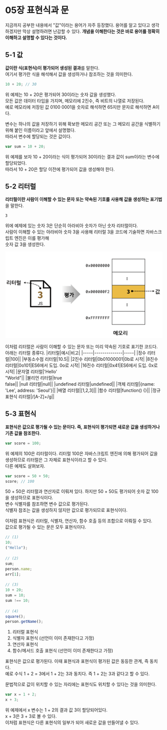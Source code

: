 # 05장 표현식과 문

지금까지 공부한 내용에서 "값"이라는 용어가 자주 등장했다. 용어를 알고 있다고 생각하겠지만 막상 설명하려면 난감할 수 있다.
**개념을 이해한다는 것은 바로 용어를 정확히 이해하고 설명할 수 있다는 것이다.**

## 5-1 값

**값이란 식(표현식)이 평가되어 생성된 결과**를 말한다.  
여기서 평가란 식을 해석해서 값을 생성하거나 참조하는 것을 의미한다.

```js
10 + 20; // 30
```

위 예제는 10 + 20은 평가되어 30이라는 숫자 값을 생성했다.  
모든 값은 데이터 타입을 가지며, 메모리에 2진수, 즉 비트의 나열로 저장된다.  
예로 메모리에 저장된 값 0100 0001을 숫자로 해석하면 65지만 문자로 해석하면 A이다.

변수는 하나의 값을 저장하기 위해 확보한 메모리 공간 또는 그 메모리 공간을 식별하기 위해 붙인 이름이라고 앞에서 설명했다.  
따라서 변수에 할당되는 것은 값이다.

```js
var sum = 10 + 20;
```

위 예제를 보자 10 + 20이라는 식이 평가되어 30이라는 결과 값이 sum이라는 변수에 할당되었다.  
따라서 10 + 20은 할당 이전에 평가되어 값을 생성해야 한다.

## 5-2 리터럴

**리터럴이란 사람이 이해할 수 있는 문자 또는 약속된 기호를 사용해 값을 생성하는 표기법**을 말한다.

```
3
```

위에 예제에 있는 숫자 3은 단순히 아라비아 숫자가 아닌 숫자 리터럴이다.  
사람이 이해할 수 있는 아라비아 숫자 3을 사용해 리터럴 3을 코드에 기술하면 자바스크립트 엔진은 이를 평가해  
숫자 값 3을 생성한다.

![5-1](images/스크린샷%202021-11-19%20오후%204.41.31.png)

이처럼 리터럴은 사람이 이해할 수 있는 문자 또는 미리 약속된 기호로 표기한 코드다.  
아래는 리터럴 종류다.
|리터럴|예시|비고|
|-----|--------------|-----|
|정수 리터럴|100||
|부동소수점 리터럴|10.5||
|2진수 리터럴|0b01000001|0b로 시작|
|8진수 리터럴|0o101|ES6에서 도입. 0o로 시작|
|16진수 리터럴|0x41|ES6에서 도입. 0x로 시작|
|문자열 리터럴|'Hello'<br/>"World"||
|불리언 리터럴|true<br/>false||
|null 리터럴|null||
|undefined 리터럴|undefined||
|객체 리터럴|{name: 'Lee', address: 'Seoul'}||
|배열 리터럴|[1,2,3]||
|함수 리터럴|function() {}||
|정규 표현식 리터럴|/[A-Z]+/g||

## 5-3 표현식

**표현식은 값으로 평가될 수 있는 문이다. 즉, 표현식이 평가되면 새로운 값을 생성하거나 기존 값을 참조한다.**

```js
var score = 100;
```

위 예제의 100은 리터럴이다. 리터럴 100은 자바스크립트 엔진에 의해 평가되어 값을 생성하므로 리터럴은 그 자체로 표현식이라고 할 수 있다.  
다른 예제도 살펴보자.

```js
var score = 50 + 50;
score; // 100
```

50 + 50은 리터럴과 연산자로 이뤄져 있다. 하지만 50 + 50도 평가되어 숫자 값 100을 생성하므로 표현식이다.  
변수 식별자를 참조하면 변수 값으로 평가된다.  
식별자 참조는 값을 생성하지 않지만 값으로 평가되므로 표현식이다.

이처럼 표현식은 리터럴, 식별자, 연산자, 함수 호출 등의 조합으로 이뤄질 수 있다.  
값으로 평가될 수 있는 문은 모두 표현식이다.

```js
// (1)
10;
("Hello");

// (2)
sum;
person.name;
arr[1];

// (3)
10 + 20;
sum = 10;
sum !== 10;

// (4)
square();
person.getName();
```

1. 리터럴 표현식
2. 식별자 표현식 (선언이 이미 존재한다고 가정)
3. 연산자 표현식
4. 함수/메서드 호출 표현식 (선언이 이미 존재한다고 가정)

표현식은 값으로 평가된다. 이때 표현식과 표현식이 평가된 값은 동등한 관계, 즉 동치다.  
예로 수식 1 + 2 = 3에서 1 + 2는 3과 동치다. 즉 1 + 2는 3과 같다고 할 수 있다.

문법적으로 값이 위치할 수 있는 자리에는 표현식도 위치할 수 있다는 것을 의미한다.

```js
var x = 1 + 2;
x + 3;
```

위 예제에서 x 변수는 1 + 2의 결과 값 3이 할당되어있다.  
x + 3은 3 + 3로 볼 수 있다.  
이처럼 표현식은 다른 표현식의 일부가 되어 새로운 값을 만들어낼 수 있다.
